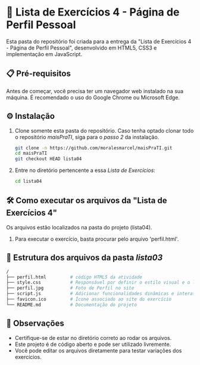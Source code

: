 # 📇 Lista de Exercícios 4 - Página de Perfil Pessoal

Esta pasta do repositório foi criada para a entrega da "Lista de Exercícios 4 - Página de Perfil Pessoal", desenvolvido em HTML5, CSS3 e implementação em JavaScript.

## 📋 Pré-requisitos

Antes de começar, você precisa ter um navegador web instalado na sua máquina. É recomendado o uso do Google Chrome ou Microsoft Edge.

## ⚙️ Instalação

1. Clone somente esta pasta do repositório. Caso tenha optado clonar todo o repositório *maisPraTI*, siga para o *passo 2* da instalação.
   
    ```bash
    git clone -n https://github.com/moralesmarcel/maisPraTI.git
    cd maisPraTI
    git checkout HEAD lista04
    ```

2. Entre no diretório pertencente a essa _Lista de Exercícios_:

    ```bash
    cd lista04
    ```

## 🛠️ Como executar os arquivos da "Lista de Exercícios 4"

Os arquivos estão localizados na pasta do projeto (lista04).

1. Para executar o exercício, basta procurar pelo arquivo 'perfil.html'.


## 📂 Estrutura dos arquivos da pasta _lista03_

```bash
/
├── perfil.html         # código HTML5 da atividade
├── style.css           # Responsável por definir o estilo visual e o layout.
├── perfil.jpg          # Foto de Perfil no site
├── script.js           # Adicionar funcionalidades dinâmicas e interativas.
├── favicon.ico         # Ícone associado ao site do exercício
└── README.md           # Documentação do projeto
```

## 📑 Observações

* Certifique-se de estar no diretório correto ao rodar os arquivos.
* Este projeto é de código aberto e pode ser utilizado livremente.
* Você pode editar os arquivos diretamente para testar variações dos exercícios.
